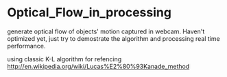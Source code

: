 Optical_Flow_in_processing
==========================

generate optical flow of objects' motion captured in webcam.
Haven't optimized yet, just try to demostrate the algorithm and processing real time performance.

using classic K-L algorithm for refencing 
http://en.wikipedia.org/wiki/Lucas%E2%80%93Kanade_method
